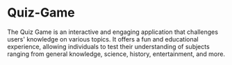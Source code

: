 # Quiz-Game
The Quiz Game is an interactive and engaging application that challenges users' knowledge on various topics. It offers a fun and educational experience, allowing individuals to test their understanding of subjects ranging from general knowledge, science, history, entertainment, and more.
